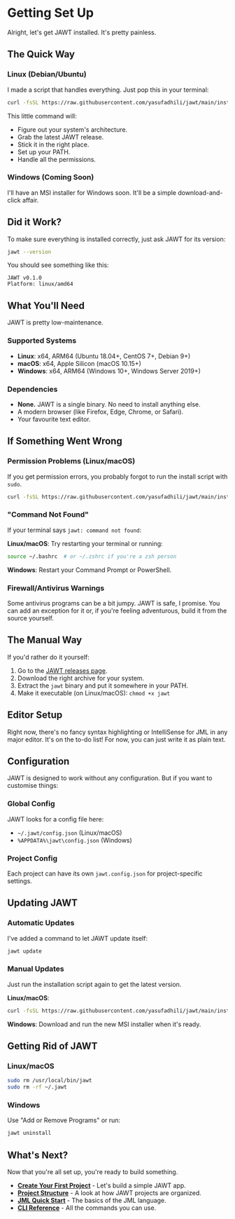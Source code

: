 # Getting Set Up

Alright, let's get JAWT installed. It's pretty painless.

## The Quick Way

### Linux (Debian/Ubuntu)

I made a script that handles everything. Just pop this in your terminal:

```bash
curl -fsSL https://raw.githubusercontent.com/yasufadhili/jawt/main/install.sh | sudo bash
```

This little command will:

-   Figure out your system's architecture.
-   Grab the latest JAWT release.
-   Stick it in the right place.
-   Set up your PATH.
-   Handle all the permissions.

### Windows (Coming Soon)

I'll have an MSI installer for Windows soon. It'll be a simple download-and-click affair.

## Did it Work?

To make sure everything is installed correctly, just ask JAWT for its version:

```bash
jawt --version
```

You should see something like this:

```
JAWT v0.1.0
Platform: linux/amd64
```

## What You'll Need

JAWT is pretty low-maintenance.

### Supported Systems
-   **Linux**: x64, ARM64 (Ubuntu 18.04+, CentOS 7+, Debian 9+)
-   **macOS**: x64, Apple Silicon (macOS 10.15+)
-   **Windows**: x64, ARM64 (Windows 10+, Windows Server 2019+)

### Dependencies
-   **None.** JAWT is a single binary. No need to install anything else.
-   A modern browser (like Firefox, Edge, Chrome, or Safari).
-   Your favourite text editor.

## If Something Went Wrong

### Permission Problems (Linux/macOS)

If you get permission errors, you probably forgot to run the install script with `sudo`.

```bash
curl -fsSL https://raw.githubusercontent.com/yasufadhili/jawt/main/install.sh | sudo bash
```

### "Command Not Found"

If your terminal says `jawt: command not found`:

**Linux/macOS**: Try restarting your terminal or running:
```bash
source ~/.bashrc  # or ~/.zshrc if you're a zsh person
```

**Windows**: Restart your Command Prompt or PowerShell.

### Firewall/Antivirus Warnings

Some antivirus programs can be a bit jumpy. JAWT is safe, I promise. You can add an exception for it or, if you're feeling adventurous, build it from the source yourself.

## The Manual Way

If you'd rather do it yourself:

1.  Go to the [JAWT releases page](https://github.com/yasufadhili/jawt/releases).
2.  Download the right archive for your system.
3.  Extract the `jawt` binary and put it somewhere in your PATH.
4.  Make it executable (on Linux/macOS): `chmod +x jawt`

## Editor Setup

Right now, there's no fancy syntax highlighting or IntelliSense for JML in any major editor. It's on the to-do list! For now, you can just write it as plain text.

## Configuration

JAWT is designed to work without any configuration. But if you want to customise things:

### Global Config
JAWT looks for a config file here:

-   `~/.jawt/config.json` (Linux/macOS)
-   `%APPDATA%\jawt\config.json` (Windows)

### Project Config
Each project can have its own `jawt.config.json` for project-specific settings.

## Updating JAWT

### Automatic Updates

I've added a command to let JAWT update itself:
```bash
jawt update
```

### Manual Updates

Just run the installation script again to get the latest version.

**Linux/macOS**:
```bash
curl -fsSL https://raw.githubusercontent.com/yasufadhili/jawt/main/install.sh | sudo bash
```

**Windows**: Download and run the new MSI installer when it's ready.

## Getting Rid of JAWT

### Linux/macOS
```bash
sudo rm /usr/local/bin/jawt
sudo rm -rf ~/.jawt
```

### Windows

Use "Add or Remove Programs" or run:
```powershell
jawt uninstall
```

## What's Next?

Now that you're all set up, you're ready to build something.

-   **[Create Your First Project](../tutorial/first-page.md)** - Let's build a simple JAWT app.
-   **[Project Structure](../getting-started/project-structure.md)** - A look at how JAWT projects are organized.
-   **[JML Quick Start](../jml/index.md)** - The basics of the JML language.
-   **[CLI Reference](../references/cli.md)** - All the commands you can use.
